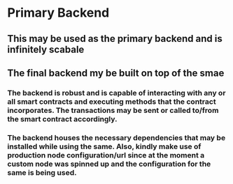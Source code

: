 # Primary Backend

## This may be used as the primary backend and is infinitely scabale

## The final backend my be built on top of the smae

### The backend is robust and is capable of interacting with any or all smart contracts and executing methods that the contract incorporates. The transactions may be sent or called to/from the smart contract accordingly.

### The backend houses the necessary dependencies that may be installed while using the same. Also, kindly make use of production node configuration/url since at the moment a custom node was spinned up and the configuration for the same is being used.
